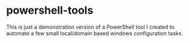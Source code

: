 # powershell-tools
This is just a demonstration version of a PowerShell tool I created to automate a few small local/domain based windows configuration tasks.
